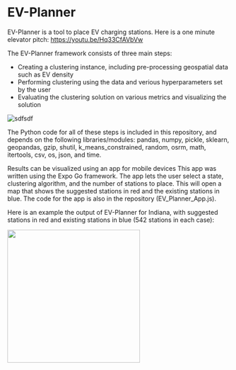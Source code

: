 # EV-Planner
EV-Planner is a tool to place EV charging stations. Here is a one minute elevator pitch: https://youtu.be/Hq33CfAVbVw

The EV-Planner framework consists of three main steps:
- Creating a clustering instance, including pre-processing geospatial data such as EV density
- Performing clustering using the data and verious hyperparameters set by the user
- Evaluating the clustering solution on various metrics and visualizing the solution

![sdfsdf](https://github.com/bharathanand0/EV-Planner/assets/86021254/812244c1-b076-4e76-879b-812a5cec5ea6)

The Python code for all of these steps is included in this repository, and depends on the following libraries/modules: pandas, numpy, pickle, sklearn, geopandas, gzip, shutil, k_means_constrained, random, osrm, math, itertools, csv, os, json, and time.

Results can be visualized using an app for mobile devices
This app was written using the Expo Go framework. The app lets the user select a state, clustering algorithm, and the number of stations to place. This will open a map that shows the suggested stations in red and the existing stations in blue. The code for the app is also in the repository (EV_Planner_App.js).

Here is an example the output of EV-Planner for Indiana, with suggested stations in red and existing stations in blue (542 stations in each case):



<img src="https://github.com/bharathanand0/EV-Planner/assets/86021254/20d235b4-d8b4-440a-ad74-22866ce4996e" width="300">
